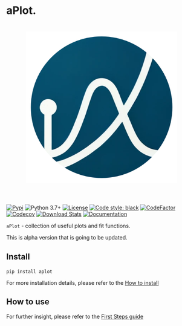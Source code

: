 # aPlot.

<h1 align="center">
<img src="images/aplot-logo.png" width="400">
</h1><br>

[![Pypi](https://img.shields.io/pypi/v/aplot.svg)](https://pypi.org/project/aplot/)
![Python 3.7+](https://img.shields.io/badge/python-3.7%2B-blue)
[![License](https://img.shields.io/badge/license-LGPL-green)](./LICENSE)
[![Code style: black](https://img.shields.io/badge/code%20style-black-000000.svg)](https://github.com/psf/black)
[![CodeFactor](https://www.codefactor.io/repository/github/kyrylo-gr/aplot/badge/main)](https://www.codefactor.io/repository/github/kyrylo-gr/aplot/overview/main)
[![Codecov](https://codecov.io/gh/kyrylo-gr/aplot/graph/badge.svg?token=5U0FU9XNID)](https://codecov.io/gh/kyrylo-gr/aplot)
[![Download Stats](https://img.shields.io/pypi/dm/aplot)](https://pypistats.org/packages/aplot)
[![Documentation](https://img.shields.io/badge/docs-blue)](https://kyrylo-gr.github.io/aplot/)

`aPlot` - collection of useful plots and fit functions.

This is alpha version that is going to be updated.

## Install

`pip install aplot`

For more installation details, please refer to the [How to install](starting_guide/install.md)

## How to use

For further insight, please refer to the [First Steps guide](starting_guide/first_steps.md)
